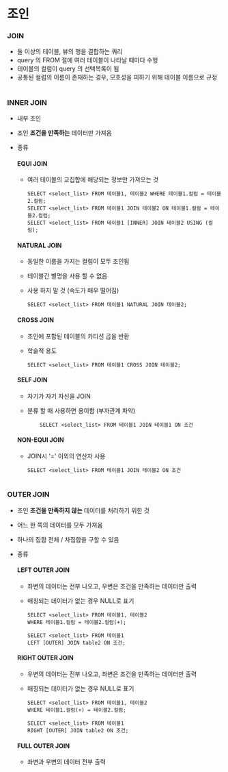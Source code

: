 # 조인 

### JOIN
 - 둘 이상의 테이블, 뷰의 행을 결합하는 쿼리 
 - query 의 FROM 절에 여러 테이블이 나타날 때마다 수행 
 - 테이블의 컬럼이 query 의 선택목록이 됨 
 - 공통된 컬럼의 이름이 존재하는 경우, 모호성을 피하기 위해 테이블 이름으로 규정 
 
# 
### INNER JOIN 
 - 내부 조인
 - 조인 **조건을 만족하는** 데이터만 가져옴 
 
 - 종류    
 
   #### EQUI JOIN    
     - 여러 테이블의 교집합에 해당되는 정보만 가져오는 것 
	 
	       SELECT <select_list> FROM 테이블1, 테이블2 WHERE 테이블1.컬럼 = 테이블2.컬럼; 	
	       SELECT <select_list> FROM 테이블1 JOIN 테이블2 ON 테이블1.컬럼 = 테이블2.컬럼;
	       SELECT <select_list> FROM 테이블1 [INNER] JOIN 테이블2 USING (컬럼); 
	 
   #### NATURAL JOIN
     - 동일한 이름을 가지는 컬럼이 모두 조인됨    
	 - 테이블간 별명을 사용 할 수 없음   
	 - 사용 하지 말 것 (속도가 매우 떨어짐)   
	 
	       SELECT <select_list> FROM 테이블1 NATURAL JOIN 테이블2;

   #### CROSS JOIN
     - 조인에 포함된 테이블의 카티션 곱을 반환    
     - 학술적 용도    	

	       SELECT <select_list> FROM 테이블1 CROSS JOIN 테이블2;
	
   #### SELF JOIN	 
	 - 자기가 자기 자신을 JOIN    
	 - 분류 할 때 사용하면 용이함 (부자관계 파악)    

               SELECT <select_list> FROM 테이블1 JOIN 테이블1 ON 조건 	 
	 
   #### NON-EQUI JOIN   
     - JOIN시 '=' 이외의 연산자 사용    
	 
	       SELECT <select_list> FROM 테이블1 JOIN 테이블2 ON 조건 
	 
#	 
### OUTER JOIN 
  - 조인 **조건을 만족하지 않는** 데이터를 처리하기 위한 것 
  - 어느 한 쪽의 데이터를 모두 가져옴 
  - 하나의 집합 전체 / 차집합을 구할 수 있음 
  
  - 종류    
  
    #### LEFT OUTER JOIN    
	  - 좌변의 데이터는 전부 나오고, 우변은 조건을 만족하는 데이터만 출력 
	  - 매칭되는 데이터가 없는 경우 NULL로 표기 
	  
	        SELECT <select_list> FROM 테이블1, 테이블2
	        WHERE 테이블1.컬럼 = 테이블2.컬럼(+); 
	  
	        SELECT <select_list> FROM 테이블1 
	        LEFT [OUTER] JOIN table2 ON 조건; 
	   
     #### RIGHT OUTER JOIN  
       - 우변의 데이터는 전부 나오고, 좌변은 조건을 만족하는 데이터만 출력	   
       - 매칭되는 데이터가 없는 경우 NULL로 표기    
	  
	         SELECT <select_list> FROM 테이블1, 테이블2
	         WHERE 테이블1.컬럼(+) = 테이블2.컬럼; 
	  
	         SELECT <select_list> FROM 테이블1 
	         RIGHT [OUTER] JOIN table2 ON 조건; 
	  
    #### FULL OUTER JOIN
	  - 좌변과 우변의 데이터 전부 출력 
	  
   
